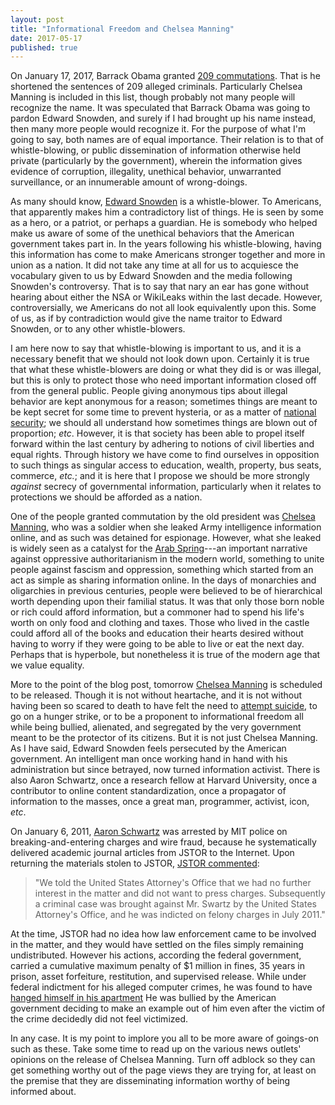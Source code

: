 ```yaml
---
layout: post
title: "Informational Freedom and Chelsea Manning"
date: 2017-05-17
published: true
---
```


On January 17, 2017, Barrack Obama
granted [209 commutations](https://www.justice.gov/pardon/obama-commutations).
That is he shortened the sentences of 209 alleged criminals. Particularly
Chelsea Manning is included in this list, though probably not many people will
recognize the name. It was speculated that Barrack Obama was going to pardon
Edward Snowden, and surely if I had brought up his name instead, then many more
people would recognize it. For the purpose of what I'm going to say, both names
are of equal importance. Their relation is to that of whistle-blowing, or public
dissemination of information otherwise held private (particularly by the
government), wherein the information gives evidence of corruption, illegality,
unethical behavior, unwarranted surveillance, or an innumerable amount of
wrong-doings.

As many should
know, [Edward Snowden](https://en.wikipedia.org/wiki/Edward_Snowden) is a
whistle-blower. To Americans, that apparently makes him a contradictory list of
things. He is seen by some as a hero, or a patriot, or perhaps a guardian. He is
somebody who helped make us aware of some of the unethical behaviors that the
American government takes part in. In the years following his whistle-blowing,
having this information has come to make Americans stronger together and more in
union as a nation. It did not take any time at all for us to acquiesce the
vocabulary given to us by Edward Snowden and the media following Snowden's
controversy. That is to say that nary an ear has gone without hearing about
either the NSA or WikiLeaks within the last decade. However, controversially, we
Americans do not all look equivalently upon this. Some of us, as if by
contradiction would give the name traitor to Edward Snowden, or to any other
whistle-blowers.

I am here now to say that whistle-blowing is important to us, and it is a
necessary benefit that we should not look down upon. Certainly it is true that
what these whistle-blowers are doing or what they did is or was illegal, but
this is only to protect those who need important information closed off from the
general public. People giving anonymous tips about illegal behavior are kept
anonymous for a reason; sometimes things are meant to be kept secret for some
time to prevent hysteria, or as a matter of [national security](https://www.washingtonpost.com/world/national-security/trump-revealed-highly-classified-information-to-russian-foreign-minister-and-ambassador/2017/05/15/530c172a-3960-11e7-9e48-c4f199710b69);
we should all understand how sometimes things are blown out of proportion;
_etc_. However, it is that society has been able to propel itself forward within
the last century by adhering to notions of civil liberties and equal rights.
Through history we have come to find ourselves in opposition to such things as
singular access to education, wealth, property, bus seats, commerce, _etc._; and
it is here that I propose we should be more strongly _against_ secrecy of
governmental information, particularly when it relates to protections we should
be afforded as a nation.

One of the people granted commutation by the old president
was [Chelsea Manning](https://en.wikipedia.org/wiki/Chelsea_Manning), who was a
soldier when she leaked Army intelligence information online, and as such was
detained for espionage. However, what she leaked is widely seen as a catalyst
for the [Arab Spring](http://www.worldaffairsjournal.org/article/wikihistory-did-leaks-inspire-arab-spring)---an
important narrative against oppressive authoritarianism in the modern world,
something to unite people against fascism and oppression, something which
started from an act as simple as sharing information online. In the days of
monarchies and oligarchies in previous centuries, people were believed to be of
hierarchical worth depending upon their familial status. It was that only those
born noble or rich could afford information, but a commoner had to spend his life's
worth on only food and clothing and taxes. Those who lived in the castle could
afford all of the books and education their hearts desired without having to
worry if they were going to be able to live or eat the next day. Perhaps that is
hyperbole, but nonetheless it is true of the modern age that we value equality.

More to the point of the blog post, tomorrow [Chelsea Manning](http://www.nbcnews.com/news/us-news/chelsea-manning-set-be-released-prison-still-not-free-n759676) is scheduled to be
released. Though it is not without heartache, and it is not without having been
so scared to death to have felt the need to [attempt suicide](http://www.nbcnews.com/news/us-news/chelsea-manning-again-attempts-suicide-prison-attorney-says-n678386), to go on a hunger
strike, or to be a proponent to informational freedom all while being bullied,
alienated, and segregated by the very government meant to be the protector of
its citizens. But it is not just Chelsea Manning. As I have said, Edward Snowden
feels persecuted by the American government. An intelligent man once working
hand in hand with his administration but since betrayed, now turned information
activist. There is also Aaron Schwartz, once a research fellow at Harvard
University, once a contributor to online content standardization, once a
propagator of information to the masses, once a great man, programmer, activist,
icon, _etc_.

On January 6, 2011, [Aaron Schwartz](http://www.aaronsw.com/) was arrested by
MIT police on breaking-and-entering charges and wire fraud, because he
systematically delivered academic journal articles from JSTOR to the Internet.
Upon returning the materials stolen to
JSTOR, [JSTOR commented](http://docs.jstor.org/):

> "We told the United States Attorney's Office that we had no further interest
> in the matter and did not want to press charges. Subsequently a criminal case
> was brought against Mr. Swartz by the United States Attorney's Office, and he
> was indicted on felony charges in July 2011."

At the time, JSTOR had no idea how law enforcement came to be involved in the
matter, and they would have settled on the files simply remaining undistributed.
However his actions, according the federal government, carried a cumulative
maximum penalty of $1 million in fines, 35 years in prison, asset forfeiture,
restitution, and supervised release. While under federal indictment for his
alleged computer crimes, he was found to
have [hanged himself in his apartment](http://www.newyorker.com/magazine/2013/03/11/requiem-for-a-dream)
He was bullied by the American government deciding to make an example out of him
even after the victim of the crime decidedly did not feel victimized.

In any case. It is my point to implore you all to be more aware of goings-on
such as these. Take some time to read up on the various news outlets' opinions
on the release of Chelsea Manning. Turn off adblock so they can get something
worthy out of the page views they are trying for, at least on the premise that
they are disseminating information worthy of being informed about.
